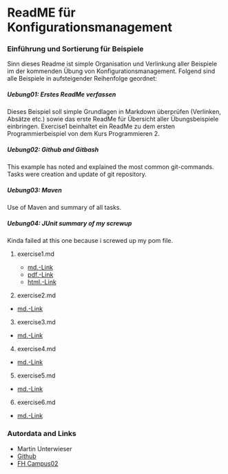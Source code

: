 # ReadME für Konfigurationsmanagement
### Einführung und Sortierung für Beispiele

Sinn dieses Readme ist simple Organisation und Verlinkung aller Beispiele im der kommenden Übung von Konfigurationsmanagement.
Folgend sind alle Beispiele  in aufsteigender Reihenfolge geordnet: 

##### Uebung01: Erstes ReadMe verfassen
Dieses Beispiel soll simple Grundlagen in Markdown überprüfen (Verlinken, Absätze etc.) sowie das erste ReadMe für Übersicht aller Übungsbeispiele einbringen. Exercise1 beinhaltet ein ReadMe zu dem ersten Programmierbeispiel von dem Kurs Programmieren 2.

##### Uebung02: Github and Gitbash
This example has noted and explained the most common git-commands. Tasks were creation and update of git repository.

##### Uebung03: Maven
Use of Maven and summary of all tasks.

##### Uebung04: JUnit summary of my screwup
Kinda failed at this one because i screwed up my pom file.

1. exercise1.md
   - [md.-Link](exercise1.md)
   - [pdf.-Link](exercise1.pdf)
   - [html.-Link](exercise1.html)

2. exercise2.md
 - [md.-Link](exercise2.md) 


3. exercise3.md
 - [md.-Link](exercise3.md) 

4. exercise4.md
 - [md.-Link](exercise4.md) 


 5. exercise5.md
 - [md.-Link](exercise5.md) 

 6. exercise6.md
 - [md.-Link](exercise6.md) 


### Autordata and Links
- Martin Unterwieser
- [Github](https://github.com/Martin2525/Martin2525.github.io)
- [FH Campus02](https://www.campus02.at/)




